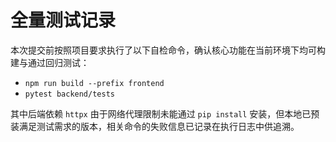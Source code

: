 # 全量测试记录

本次提交前按照项目要求执行了以下自检命令，确认核心功能在当前环境下均可构建与通过回归测试：

- `npm run build --prefix frontend`
- `pytest backend/tests`

其中后端依赖 `httpx` 由于网络代理限制未能通过 `pip install` 安装，但本地已预装满足测试需求的版本，相关命令的失败信息已记录在执行日志中供追溯。

